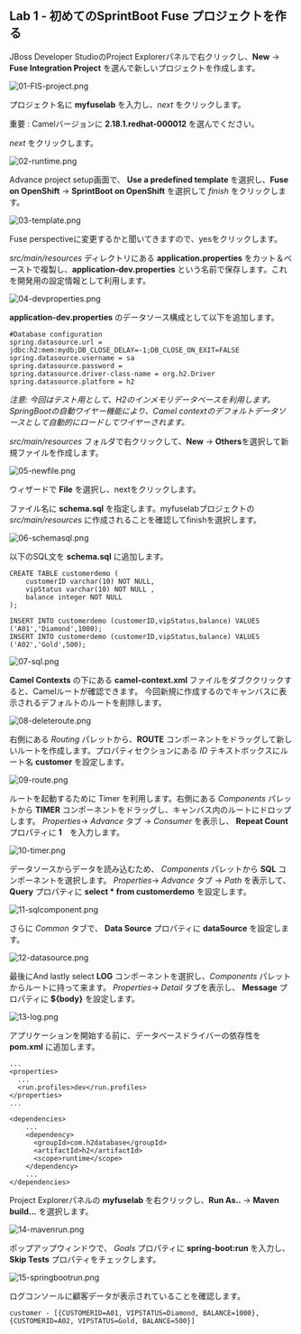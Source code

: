 ## Lab 1 - 初めてのSprintBoot Fuse プロジェクトを作る
JBoss Developer StudioのProject Explorerパネルで右クリックし、**New** -> **Fuse Integration Project** を選んで新しいプロジェクトを作成します。

![01-FIS-project.png](./img/01-FIS-project.png)

プロジェクト名に **myfuselab** を入力し、*next* をクリックします。

重要 : Camelバージョンに **2.18.1.redhat-000012** を選んでください。

*next* をクリックします。

![02-runtime.png](./img/02-runtime.png)

Advance project setup画面で、 **Use a predefined template** を選択し、**Fuse on OpenShift** -> **SprintBoot on OpenShift** を選択して *finish* をクリックします。

![03-template.png](./img/03-template.png)

Fuse perspectiveに変更するかと聞いてきますので、yesをクリックします。

*src/main/resources* ディレクトリにある **application.properties** をカット＆ペーストで複製し、**application-dev.properties** という名前で保存します。これを開発用の設定情報として利用します。

![04-devproperties.png](./img/04-devproperties.png)

**application-dev.properties** のデータソース構成として以下を追加します。

```
#Database configuration
spring.datasource.url = jdbc:h2:mem:mydb;DB_CLOSE_DELAY=-1;DB_CLOSE_ON_EXIT=FALSE
spring.datasource.username = sa
spring.datasource.password = 
spring.datasource.driver-class-name = org.h2.Driver
spring.datasource.platform = h2
```
*注意: 今回はテスト用として、H2のインメモリデータベースを利用します。 SpringBootの自動ワイヤー機能により、Camel contextのデフォルトデータソースとして自動的にロードしてワイヤーされます。*

*src/main/resources* フォルダで右クリックして、**New** -> **Others**を選択して新規ファイルを作成します。

![05-newfile.png](./img/05-newfile.png)

ウィザードで **File** を選択し、nextをクリックします。

ファイル名に **schema.sql** を指定します。myfuselabプロジェクトの *src/main/resources* に作成されることを確認してfinishを選択します。

![06-schemasql.png](./img/06-schemasql.png)

以下のSQL文を **schema.sql** に追加します。

```
CREATE TABLE customerdemo (
	customerID varchar(10) NOT NULL,
	vipStatus varchar(10) NOT NULL ,
	balance integer NOT NULL
);

INSERT INTO customerdemo (customerID,vipStatus,balance) VALUES ('A01','Diamond',1000);
INSERT INTO customerdemo (customerID,vipStatus,balance) VALUES ('A02','Gold',500);
```

![07-sql.png](./img/07-sql.png)

**Camel Contexts** の下にある **camel-context.xml** ファイルをダブククリックすると、Camelルートが確認できます。
今回新規に作成するのでキャンバスに表示されるデフォルトのルートを削除します。

![08-deleteroute.png](./img/08-deleteroute.png)

右側にある *Routing* パレットから、**ROUTE** コンポーネントをドラッグして新しいルートを作成します。プロパティセクションにある *ID* テキストボックスにルート名 **customer** を設定します。

![09-route.png](./img/09-route.png)

ルートを起動するために Timer を利用します。右側にある *Components* パレットから **TIMER** コンポーネントをドラッグし、キャンバス内のルートにドロップします。 *Properties*-> *Advance* タブ -> *Consumer* を表示し、 **Repeat Count** プロパティに **1**　を入力します。

![10-timer.png](./img/10-timer.png)

データソースからデータを読み込むため、 *Components* パレットから **SQL** コンポーネントを選択します。 *Properties*-> *Advance* タブ -> *Path* を表示して、 **Query** プロパティに **select * from customerdemo** を設定します。 

![11-sqlcomponent.png](./img/11-sqlcomponent.png)

さらに *Common* タブで、 **Data Source** プロパティに **dataSource** を設定します。

![12-datasource.png](./img/12-datasource.png)

最後にAnd lastly select **LOG** コンポーネントを選択し、*Components* パレットからルートに持って来ます。 *Properties*-> *Detail* タブを表示し、 **Message** プロパティに **${body}** を設定します。

![13-log.png](./img/13-log.png)

アプリケーションを開始する前に、データベースドライバーの依存性を **pom.xml** に追加します。

```
...
<properties>
  ...
  <run.profiles>dev</run.profiles>
</properties>
...

<dependencies>
	...
    <dependency>
      <groupId>com.h2database</groupId>
      <artifactId>h2</artifactId>
      <scope>runtime</scope>
    </dependency>
    ...
</dependencies>
```
Project Explorerパネルの **myfuselab** を右クリックし、**Run As..** -> **Maven build...** を選択します。

![14-mavenrun.png](./img/14-mavenrun.png)

ポップアップウィンドウで、 *Goals* プロパティに **spring-boot:run** を入力し、 **Skip Tests** プロパティをチェックします。

![15-springbootrun.png](./img/15-springbootrun.png)

ログコンソールに顧客データが表示されていることを確認します。
```
customer - [{CUSTOMERID=A01, VIPSTATUS=Diamond, BALANCE=1000}, {CUSTOMERID=A02, VIPSTATUS=Gold, BALANCE=500}]
```
